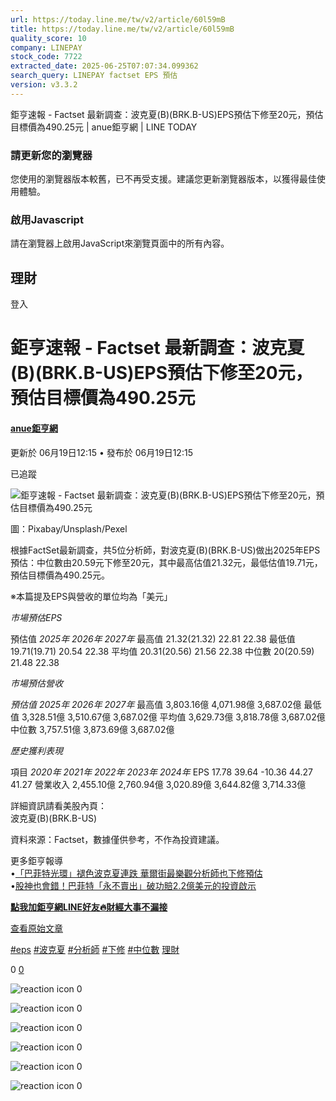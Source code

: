 ```yaml
---
url: https://today.line.me/tw/v2/article/60l59mB
title: https://today.line.me/tw/v2/article/60l59mB
quality_score: 10
company: LINEPAY
stock_code: 7722
extracted_date: 2025-06-25T07:07:34.099362
search_query: LINEPAY factset EPS 預估
version: v3.3.2
---
```


鉅亨速報 - Factset 最新調查：波克夏(B)(BRK.B-US)EPS預估下修至20元，預估目標價為490.25元 | anue鉅亨網 | LINE TODAY


### 請更新您的瀏覽器

您使用的瀏覽器版本較舊，已不再受支援。建議您更新瀏覽器版本，以獲得最佳使用體驗。

### 啟用Javascript

請在瀏覽器上啟用JavaScript來瀏覽頁面中的所有內容。

 

## 理財

登入

# 鉅亨速報 - Factset 最新調查：波克夏(B)(BRK.B-US)EPS預估下修至20元，預估目標價為490.25元

#### [anue鉅亨網](/tw/v3/publisher/100140)

更新於 06月19日12:15 • 發布於 06月19日12:15

已追蹤

![鉅亨速報 - Factset 最新調查：波克夏(B)(BRK.B-US)EPS預估下修至20元，預估目標價為490.25元](https://today-obs.line-scdn.net/0hDvhf5-VpG1lVHwVqUNBkDm1JFyhmeQFQdywEb3JPFWkvM1pcYCpIOiceRHVxLFkPdSsBOSIeRmwvKQ4Iaw/w644)

圖：Pixabay/Unsplash/Pexel

根據FactSet最新調查，共5位分析師，對波克夏(B)(BRK.B-US)做出2025年EPS預估：中位數由20.59元下修至20元，其中最高估值21.32元，最低估值19.71元，預估目標價為490.25元。

※本篇提及EPS與營收的單位均為「美元」

*市場預估EPS*

預估值 *2025年* *2026年* *2027年* 最高值 21.32(21.32) 22.81 22.38 最低值 19.71(19.71) 20.54 22.38 平均值 20.31(20.56) 21.56 22.38 中位數 20(20.59) 21.48 22.38

*市場預估營收*

*預估值* *2025年* *2026年* *2027年* 最高值 3,803.16億 4,071.98億 3,687.02億 最低值 3,328.51億 3,510.67億 3,687.02億 平均值 3,629.73億 3,818.78億 3,687.02億 中位數 3,757.51億 3,873.69億 3,687.02億

*歷史獲利表現*

項目 *2020年* *2021年* *2022年* *2023年* *2024年* EPS 17.78 39.64 -10.36 44.27 41.27 營業收入 2,455.10億 2,760.94億 3,020.89億 3,644.82億 3,714.33億

詳細資訊請看美股內頁：  
波克夏(B)(BRK.B-US)

資料來源：Factset，數據僅供參考，不作為投資建議。

更多鉅亨報導  
•[「巴菲特光環」褪色波克夏連跌 華爾街最樂觀分析師也下修預估](https://news.cnyes.com/news/id/6005844?utm_source=line&utm_medium=RSS&utm_campaign=relate)  
•[股神也會錯！巴菲特「永不賣出」破功賠2.2億美元的投資啟示](https://news.cnyes.com/news/id/5998558?utm_source=line&utm_medium=RSS&utm_campaign=relate)

**[點我加鉅亨網LINE好友🔥財經大事不漏接](https://bit.ly/3aIkfkf)**

[查看原始文章](https://news.cnyes.com/news/id/6030557?utm_source=line&utm_medium=RSS&utm_campaign=content)

[#eps](/tw/v2/tag/g7Pl59?tag=eps)  [#波克夏](/tw/v2/tag/LDJdYG?tag=%E6%B3%A2%E5%85%8B%E5%A4%8F)  [#分析師](/tw/v2/tag/E7g9j0?tag=%E5%88%86%E6%9E%90%E5%B8%AB)  [#下修](/tw/v2/tag/QV8JRE?tag=%E4%B8%8B%E4%BF%AE)  [#中位數](/tw/v2/tag/vVyra2?tag=%E4%B8%AD%E4%BD%8D%E6%95%B8)  [理財](/tw/v3/page/finance)

0
   [0](/tw/v2/comment/article/60l59mB)

![reaction icon]() 
0

![reaction icon]() 
0

![reaction icon]() 
0

![reaction icon]() 
0

![reaction icon]() 
0

![reaction icon]() 
0